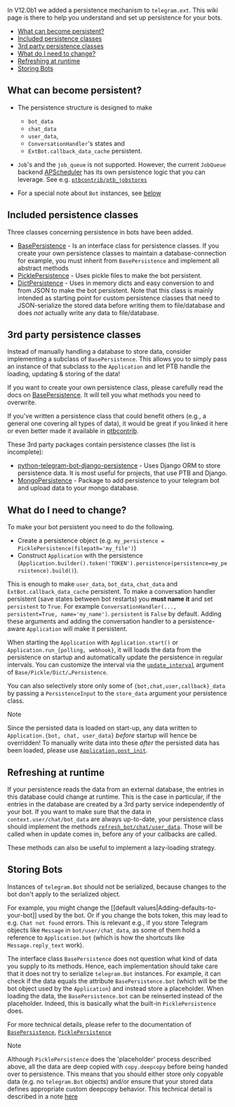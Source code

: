 In V12.0b1 we added a persistence mechanism to `telegram.ext`. This wiki page is there to help you understand and set up persistence for your bots.

- [What can become persistent?](#what-can-become-persistent)
- [Included persistence classes](#included-persistence-classes)
- [3rd party persistence classes](#3rd-party-persistence-classes)
- [What do I need to change?](#what-do-i-need-to-change)
- [Refreshing at runtime](#refreshing-at-runtime)
- [Storing Bots](#storing-bots)

## What can become persistent?
* The persistence structure is designed to make
  * `bot_data`
  * `chat_data`
  * `user_data`,
  * `ConversationHandler`'s states and
  * `ExtBot.callback_data_cache` persistent.

* `Job`'s and the `job_queue` is not supported.
However, the current `JobQueue` backend [APScheduler](https://apscheduler.readthedocs.io/) has its own persistence logic that you can leverage.
See e.g. [`ptbcontrib/ptb_jobstores`](https://github.com/python-telegram-bot/ptbcontrib/tree/main/ptbcontrib/ptb_jobstores)
* For a special note about `Bot` instances, see [below](#storing-bots)

## Included persistence classes
Three classes concerning persistence in bots have been added.  
* [BasePersistence](https://python-telegram-bot.readthedocs.io/en/latest/telegram.ext.basepersistence.html) - Is an interface class for persistence classes.
If you create your own persistence classes to maintain a database-connection for example, you must inherit from `BasePersistence` and implement all abstract methods
* [PicklePersistence](https://python-telegram-bot.readthedocs.io/en/latest/telegram.ext.picklepersistence.html) - Uses pickle files to make the bot persistent.  
* [DictPersistence](https://python-telegram-bot.readthedocs.io/en/latest/telegram.ext.dictpersistence.html) - Uses in memory dicts and easy conversion to and from JSON to make the bot persistent.
Note that this class is mainly intended as starting point for custom persistence classes that need to JSON-serialize the stored data before writing them to file/database and does *not* actually write any data to file/database.

## 3rd party persistence classes
Instead of manually handling a database to store data, consider implementing a subclass of `BasePersistence`. This allows you to simply pass an instance of that subclass to the `Application` and let PTB handle the loading, updating & storing of the data!

If you want to create your own persistence class, please carefully read the docs on [BasePersistence](https://python-telegram-bot.readthedocs.io/en/latest/telegram.ext.basepersistence.html). It will tell you what methods you need to overwrite. 

If you've written a persistence class that could benefit others (e.g., a general one covering all types of data), it would be great if you linked it here or even better made it available in [ptbcontrib](https://github.com/python-telegram-bot/ptbcontrib).

These 3rd party packages contain persistence classes (the list is incomplete):
* [python-telegram-bot-django-persistence](https://github.com/GamePad64/python-telegram-bot-django-persistence) - Uses Django ORM to store persistence data. It is most useful for projects, that use PTB and Django.
* [MongoPersistence](https://github.com/LucaSforza/MongoPersistence) - Package to add persistence to your telegram bot and upload data to your mongo database.

## What do I need to change?

To make your bot persistent you need to do the following.

- Create a persistence object (e.g. `my_persistence = PicklePersistence(filepath='my_file')`)
- Construct `Application` with the persistence (`Application.builder().token('TOKEN').persistence(persistence=my_persistence).build()`).

This is enough to make `user_data`, `bot_data`, `chat_data` and `ExtBot.callback_data_cache` persistent.
To make a conversation handler persistent (save states between bot restarts) you **must name it** and set `persistent` to `True`.
For example `ConversationHandler(..., persistent=True, name='my_name')`. `persistent` is `False` by default.
Adding these arguments and adding the conversation handler to a persistence-aware `Application` will make it persistent.

When starting the `Application` with `Application.start()` or `Application.run_{polling, webhook}`, it will loads the data from the persistence on startup and automatically update the persistence in regular intervals.
You can customize the interval via the [`update_interval`](https://python-telegram-bot.readthedocs.io/telegram.ext.basepersistence.html#telegram.ext.BasePersistence.params.update_interval) argument of `Base/Pickle/Dict/…Persistence`.

You can also selectively store only some of `{bot,chat,user,callback}_data` by passing a `PersistenceInput` to the `store_data` argument your persistence class.

> [!NOTE]
> Since the persisted data is loaded on start-up, any data written to `Application.{bot, chat, user_data}` *before* startup will hence be overridden! To manually write data into these *after* the persisted data has been loaded, please use [`Application.post_init`](https://docs.python-telegram-bot.org/telegram.ext.applicationbuilder.html?highlight=ApplicationBuilder#telegram.ext.ApplicationBuilder.post_init).

## Refreshing at runtime

If your persistence reads the data from an external database, the entries in this database could change at runtime.
This is the case in particular, if the entries in the database are created by a 3rd party service independently of your bot.
If you want to make sure that the data in `context.user/chat/bot_data` are always up-to-date, your persistence class should implement the methods [`refresh_bot/chat/user_data`](https://python-telegram-bot.readthedocs.io/telegram.ext.basepersistence.html#telegram.ext.BasePersistence.refresh_chat_data).
Those will be called when in update comes in, before any of your callbacks are called.

These methods can also be useful to implement a lazy-loading strategy.

## Storing Bots

Instances of `telegram.Bot` should not be serialized, because changes to the bot don't apply to the serialized object.

For example, you might change the [[default values|Adding-defaults-to-your-bot]] used by the bot.
Or if you change the bots token, this may lead to e.g. `Chat not found` errors.
This is relevant e.g., if you store Telegram objects like `Message` in `bot/user/chat_data`, as some of them hold a reference to `Application.bot` (which is how the shortcuts like `Message.reply_text` work).

The interface class `BasePersistence` does not question what kind of data you supply to its methods.
Hence, each implementation should take care that it does not try to serialize `telegram.Bot` instances.
For example, it can check if the data equals the attribute `BasePersistence.bot` (which will be the bot object used by the `Application`) and instead store a placeholder.
When loading the data, the `BasePersistence.bot` can be reinserted instead of the placeholder.
Indeed, this is basically what the built-in `PicklePersistence` does.

For more technical details, please refer to the documentation of [`BasePersistence`](https://python-telegram-bot.readthedocs.io/telegram.ext.basepersistence.html#telegram-ext-basepersistence), 
[`PicklePersistence`](https://python-telegram-bot.readthedocs.io/telegram.ext.picklepersistence.html#telegram-ext-picklepersistence)

> [!NOTE]
> Although `PicklePersistence` does the 'placeholder' process described above, all the data are deep copied with `copy.deepcopy` before being handed over to persistence. This means that you should either store only copyable data (e.g. no `telegram.Bot` objects) and/or ensure that your stored data defines appropriate custom deepcopy behavior. This technical detail is described in a note [here](https://docs.python-telegram-bot.org/telegram.ext.application.html#telegram.ext.Application.update_persistence)